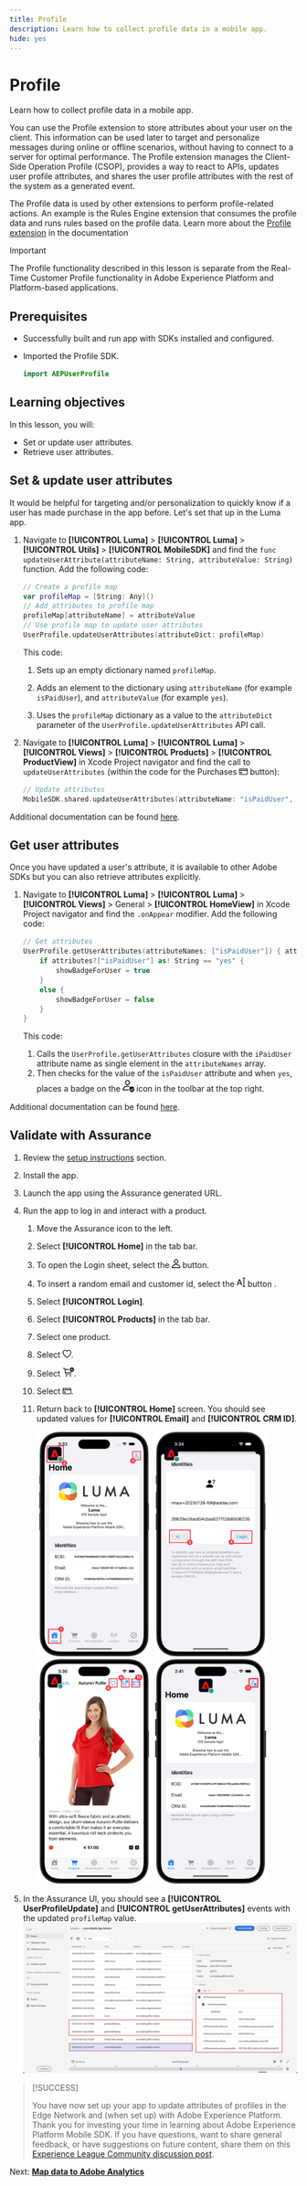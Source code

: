 ```yaml
---
title: Profile
description: Learn how to collect profile data in a mobile app.
hide: yes
---
```

# Profile

Learn how to collect profile data in a mobile app.

You can use the Profile extension to store attributes about your user on the client. This information can be used later to target and personalize messages during online or offline scenarios, without having to connect to a server for optimal performance. The Profile extension manages the Client-Side Operation Profile (CSOP), provides a way to react to APIs, updates user profile attributes, and shares the user profile attributes with the rest of the system as a generated event.

The Profile data is used by other extensions to perform profile-related actions. An example is the Rules Engine extension that consumes the profile data and runs rules based on the profile data. Learn more about the [Profile extension](https://developer.adobe.com/client-sdks/documentation/profile/) in the documentation

>[!IMPORTANT]
>
>The Profile functionality described in this lesson is separate from the Real-Time Customer Profile functionality in Adobe Experience Platform and Platform-based applications.


## Prerequisites

* Successfully built and run app with SDKs installed and configured.
* Imported the Profile SDK.

    ```swift
    import AEPUserProfile
    ```

## Learning objectives

In this lesson, you will:

* Set or update user attributes.
* Retrieve user attributes.


## Set & update user attributes

It would be helpful for targeting and/or personalization to quickly know if a user has made purchase in the app before. Let's set that up in the Luma app.

1. Navigate to **[!UICONTROL Luma]** > **[!UICONTROL Luma]** > **[!UICONTROL Utils]** >  **[!UICONTROL MobileSDK]** and find the `func updateUserAttribute(attributeName: String, attributeValue: String)` function. Add the following code:

    ```swift
    // Create a profile map
    var profileMap = [String: Any]()
    // Add attributes to profile map
    profileMap[attributeName] = attributeValue
    // Use profile map to update user attributes
    UserProfile.updateUserAttributes(attributeDict: profileMap)
    ```

    This code:

    1. Sets up an empty dictionary named `profileMap`.

    1. Adds an element to the dictionary using `attributeName` (for example `isPaidUser`), and `attributeValue` (for example `yes`).

    1. Uses the `profileMap` dictionary as a value to the `attributeDict` parameter of the `UserProfile.updateUserAttributes` API call.

1. Navigate to **[!UICONTROL Luma]** > **[!UICONTROL Luma]** > **[!UICONTROL Views]** > **[!UICONTROL Products]** > **[!UICONTROL ProductView]** in Xcode Project navigator and find the call to `updateUserAttributes` (within the code for the Purchases <img src="assets/purchase.png" width= 15/> button):

    ```swift
    // Update attributes
    MobileSDK.shared.updateUserAttributes(attributeName: "isPaidUser", attributeValue: "yes")
    ```

Additional documentation can be found [here](https://developer.adobe.com/client-sdks/documentation/profile/api-reference/#updateuserattribute).

## Get user attributes

Once you have updated a user's attribute, it is available to other Adobe SDKs but you can also retrieve attributes explicitly.

1. Navigate to **[!UICONTROL Luma]** > **[!UICONTROL Luma]** > **[!UICONTROL Views]** > General > **[!UICONTROL HomeView]** in Xcode Project navigator and find the `.onAppear` modifier. Add the following code:

    ```swift
    // Get attributes
    UserProfile.getUserAttributes(attributeNames: ["isPaidUser"]) { attributes, error in
        if attributes?["isPaidUser"] as! String == "yes" {
            showBadgeForUser = true
        }
        else {
            showBadgeForUser = false
        }
    }
    ```

    This code:
    
    1. Calls the `UserProfile.getUserAttributes` closure with the `iPaidUser` attribute name as single element in the `attributeNames` array.
    1. Then checks for the value of the `isPaidUser` attribute and when `yes`, places a badge on the <img src="assets/paiduser.png" width=20/> icon in the toolbar at the top right.

Additional documentation can be found [here](https://developer.adobe.com/client-sdks/documentation/profile/api-reference/#getuserattributes).

## Validate with Assurance

1. Review the [setup instructions](assurance.md) section.
1. Install the app.
1. Launch the app using the Assurance generated URL.
1. Run the app to log in and interact with a product.

   1. Move the Assurance icon to the left.
   1. Select **[!UICONTROL Home]** in the tab bar.
   1. To open the Login sheet, select the <img src="assets/login.png" width=15/> button.
   1. To insert a random email and customer id, select the <img src="assets/insert.png" width=15/> button .
   1. Select **[!UICONTROL Login]**.
   1. Select **[!UICONTROL Products]** in the tab bar.
   1. Select one product.
   1. Select <img src="assets/saveforlater.png" width=15/>.
   1. Select <img src="assets/addtocart.png" width=20/>.
   1. Select <img src="assets/purchase.png" width=15/>.
   1. Return back to **[!UICONTROL Home]** screen. You should see updated values for **[!UICONTROL Email]** and **[!UICONTROL CRM ID]**.

      <img src="./assets/mobile-app-events-1.png" width=200> <img src="./assets/mobile-app-events-2.png" width=200> <img src="./assets/mobile-app-events-3.png" width=200> <img src="./assets/personbadges.png" width=200>

1. In the Assurance UI, you should see a **[!UICONTROL UserProfileUpdate]** and **[!UICONTROL getUserAttributes]** events with the updated `profileMap` value.
   ![validate profile](assets/profile-validate.png)

>[!SUCCESS]
>
>You have now set up your app to update attributes of profiles in the Edge Network and (when set up) with Adobe Experience Platform.<br/>Thank you for investing your time in learning about Adobe Experience Platform Mobile SDK. If you have questions, want to share general feedback, or have suggestions on future content, share them on this [Experience League Community discussion post](https://experienceleaguecommunities.adobe.com/t5/adobe-experience-platform-launch/tutorial-discussion-implement-adobe-experience-cloud-in-mobile/td-p/443796).

Next: **[Map data to Adobe Analytics](analytics.md)**
